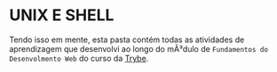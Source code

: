 # UNIX E SHELL 

Tendo isso em mente, esta pasta contém todas as atividades de aprendizagem que desenvolvi ao longo do mÃ³dulo de `Fundamentos do Desenvolmento Web` do curso da [Trybe](https://www.betrybe.com/).
